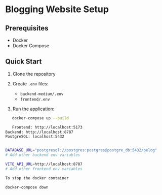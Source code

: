 # Blogging Website Setup

## Prerequisites

- Docker
- Docker Compose

## Quick Start

1. Clone the repository
2. Create `.env` files:

   - `backend-medium/.env`
   - `frontend/.env`

3. Run the application:

```bash
   docker-compose up --build

   Frontend: http://localhost:5173
Backend: http://localhost:8787
PostgreSQL: localhost:5432


DATABASE_URL="postgresql://postgres:postgres@postgre_db:5432/belog"
# Add other backend env variables

VITE_API_URL=http://localhost:8787
# Add other frontend env variables

To stop the docker container

docker-compose down